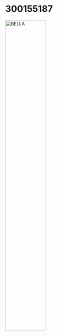 # 300155187



<img src="300155187/WhatsApp Image 2025-09-10 at 17.46.46.jpeg" alt="BELLA" width='50%' height='50%'>
